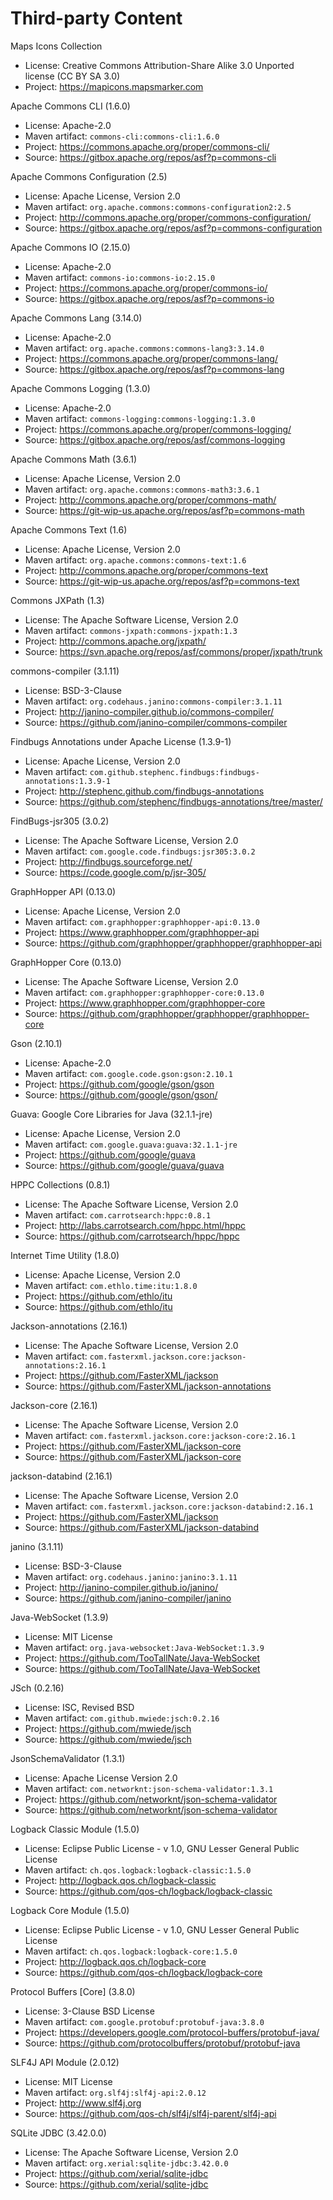 # Third-party Content

Maps Icons Collection

* License: Creative Commons Attribution-Share Alike 3.0 Unported license (CC BY SA 3.0)
* Project: https://mapicons.mapsmarker.com

Apache Commons CLI (1.6.0)

 * License: Apache-2.0
 * Maven artifact: `commons-cli:commons-cli:1.6.0`
 * Project: https://commons.apache.org/proper/commons-cli/
 * Source: https://gitbox.apache.org/repos/asf?p=commons-cli


Apache Commons Configuration (2.5)

 * License: Apache License, Version 2.0
 * Maven artifact: `org.apache.commons:commons-configuration2:2.5`
 * Project: http://commons.apache.org/proper/commons-configuration/
 * Source: https://gitbox.apache.org/repos/asf?p=commons-configuration


Apache Commons IO (2.15.0)

 * License: Apache-2.0
 * Maven artifact: `commons-io:commons-io:2.15.0`
 * Project: https://commons.apache.org/proper/commons-io/
 * Source: https://gitbox.apache.org/repos/asf?p=commons-io


Apache Commons Lang (3.14.0)

 * License: Apache-2.0
 * Maven artifact: `org.apache.commons:commons-lang3:3.14.0`
 * Project: https://commons.apache.org/proper/commons-lang/
 * Source: https://gitbox.apache.org/repos/asf?p=commons-lang


Apache Commons Logging (1.3.0)

 * License: Apache-2.0
 * Maven artifact: `commons-logging:commons-logging:1.3.0`
 * Project: https://commons.apache.org/proper/commons-logging/
 * Source: https://gitbox.apache.org/repos/asf/commons-logging


Apache Commons Math (3.6.1)

 * License: Apache License, Version 2.0
 * Maven artifact: `org.apache.commons:commons-math3:3.6.1`
 * Project: http://commons.apache.org/proper/commons-math/
 * Source: https://git-wip-us.apache.org/repos/asf?p=commons-math


Apache Commons Text (1.6)

 * License: Apache License, Version 2.0
 * Maven artifact: `org.apache.commons:commons-text:1.6`
 * Project: http://commons.apache.org/proper/commons-text
 * Source: https://git-wip-us.apache.org/repos/asf?p=commons-text


Commons JXPath (1.3)

 * License: The Apache Software License, Version 2.0
 * Maven artifact: `commons-jxpath:commons-jxpath:1.3`
 * Project: http://commons.apache.org/jxpath/
 * Source: https://svn.apache.org/repos/asf/commons/proper/jxpath/trunk


commons-compiler (3.1.11)

 * License: BSD-3-Clause
 * Maven artifact: `org.codehaus.janino:commons-compiler:3.1.11`
 * Project: http://janino-compiler.github.io/commons-compiler/
 * Source: https://github.com/janino-compiler/commons-compiler


Findbugs Annotations under Apache License (1.3.9-1)

 * License: Apache License, Version 2.0
 * Maven artifact: `com.github.stephenc.findbugs:findbugs-annotations:1.3.9-1`
 * Project: http://stephenc.github.com/findbugs-annotations
 * Source: https://github.com/stephenc/findbugs-annotations/tree/master/


FindBugs-jsr305 (3.0.2)

 * License: The Apache Software License, Version 2.0
 * Maven artifact: `com.google.code.findbugs:jsr305:3.0.2`
 * Project: http://findbugs.sourceforge.net/
 * Source: https://code.google.com/p/jsr-305/


GraphHopper API (0.13.0)

 * License: Apache License, Version 2.0
 * Maven artifact: `com.graphhopper:graphhopper-api:0.13.0`
 * Project: https://www.graphhopper.com/graphhopper-api
 * Source: https://github.com/graphhopper/graphhopper/graphhopper-api


GraphHopper Core (0.13.0)

 * License: The Apache Software License, Version 2.0
 * Maven artifact: `com.graphhopper:graphhopper-core:0.13.0`
 * Project: https://www.graphhopper.com/graphhopper-core
 * Source: https://github.com/graphhopper/graphhopper/graphhopper-core


Gson (2.10.1)

 * License: Apache-2.0
 * Maven artifact: `com.google.code.gson:gson:2.10.1`
 * Project: https://github.com/google/gson/gson
 * Source: https://github.com/google/gson/gson/


Guava: Google Core Libraries for Java (32.1.1-jre)

 * License: Apache License, Version 2.0
 * Maven artifact: `com.google.guava:guava:32.1.1-jre`
 * Project: https://github.com/google/guava
 * Source: https://github.com/google/guava/guava


HPPC Collections (0.8.1)

 * License: The Apache Software License, Version 2.0
 * Maven artifact: `com.carrotsearch:hppc:0.8.1`
 * Project: http://labs.carrotsearch.com/hppc.html/hppc
 * Source: https://github.com/carrotsearch/hppc/hppc


Internet Time Utility (1.8.0)

 * License: Apache License, Version 2.0
 * Maven artifact: `com.ethlo.time:itu:1.8.0`
 * Project: https://github.com/ethlo/itu
 * Source: https://github.com/ethlo/itu


Jackson-annotations (2.16.1)

 * License: The Apache Software License, Version 2.0
 * Maven artifact: `com.fasterxml.jackson.core:jackson-annotations:2.16.1`
 * Project: https://github.com/FasterXML/jackson
 * Source: https://github.com/FasterXML/jackson-annotations


Jackson-core (2.16.1)

 * License: The Apache Software License, Version 2.0
 * Maven artifact: `com.fasterxml.jackson.core:jackson-core:2.16.1`
 * Project: https://github.com/FasterXML/jackson-core
 * Source: https://github.com/FasterXML/jackson-core


jackson-databind (2.16.1)

 * License: The Apache Software License, Version 2.0
 * Maven artifact: `com.fasterxml.jackson.core:jackson-databind:2.16.1`
 * Project: https://github.com/FasterXML/jackson
 * Source: https://github.com/FasterXML/jackson-databind


janino (3.1.11)

 * License: BSD-3-Clause
 * Maven artifact: `org.codehaus.janino:janino:3.1.11`
 * Project: http://janino-compiler.github.io/janino/
 * Source: https://github.com/janino-compiler/janino


Java-WebSocket (1.3.9)

 * License: MIT License
 * Maven artifact: `org.java-websocket:Java-WebSocket:1.3.9`
 * Project: https://github.com/TooTallNate/Java-WebSocket
 * Source: https://github.com/TooTallNate/Java-WebSocket


JSch (0.2.16)

 * License: ISC, Revised BSD
 * Maven artifact: `com.github.mwiede:jsch:0.2.16`
 * Project: https://github.com/mwiede/jsch
 * Source: https://github.com/mwiede/jsch


JsonSchemaValidator (1.3.1)

 * License: Apache License Version 2.0
 * Maven artifact: `com.networknt:json-schema-validator:1.3.1`
 * Project: https://github.com/networknt/json-schema-validator
 * Source: https://github.com/networknt/json-schema-validator


Logback Classic Module (1.5.0)

 * License: Eclipse Public License - v 1.0, GNU Lesser General Public License
 * Maven artifact: `ch.qos.logback:logback-classic:1.5.0`
 * Project: http://logback.qos.ch/logback-classic
 * Source: https://github.com/qos-ch/logback/logback-classic


Logback Core Module (1.5.0)

 * License: Eclipse Public License - v 1.0, GNU Lesser General Public License
 * Maven artifact: `ch.qos.logback:logback-core:1.5.0`
 * Project: http://logback.qos.ch/logback-core
 * Source: https://github.com/qos-ch/logback/logback-core


Protocol Buffers [Core] (3.8.0)

 * License: 3-Clause BSD License
 * Maven artifact: `com.google.protobuf:protobuf-java:3.8.0`
 * Project: https://developers.google.com/protocol-buffers/protobuf-java/
 * Source: https://github.com/protocolbuffers/protobuf/protobuf-java


SLF4J API Module (2.0.12)

 * License: MIT License
 * Maven artifact: `org.slf4j:slf4j-api:2.0.12`
 * Project: http://www.slf4j.org
 * Source: https://github.com/qos-ch/slf4j/slf4j-parent/slf4j-api


SQLite JDBC (3.42.0.0)

 * License: The Apache Software License, Version 2.0
 * Maven artifact: `org.xerial:sqlite-jdbc:3.42.0.0`
 * Project: https://github.com/xerial/sqlite-jdbc
 * Source: https://github.com/xerial/sqlite-jdbc


